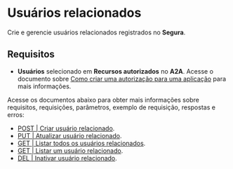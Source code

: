 # Usuários relacionados

Crie e gerencie usuários relacionados registrados no **Segura**.

## Requisitos
- **Usuários** selecionado em **Recursos autorizados** no **A2A**. Acesse o documento sobre [Como criar uma autorização para uma aplicação](/v4/docs/pt/how-to-manage-authorizations-in-a2a) para mais informações.

Acesse os documentos abaixo para obter mais informações sobre requisitos, requisições, parâmetros, exemplo de requisição, respostas e erros:

- [POST | Criar usuário relacionado](/v4/docs/pt/api-post-create-related-user).
- [PUT | Atualizar usuário relacionado](/v4/docs/pt/api-put-update-related-user).
- [GET | Listar todos os usuários relacionados](/v4/docs/pt/api-get-list-all-related-users).
- [GET | Listar um usuário relacionado](/v4/docs/pt/api-get-list-a-related-user).
- [DEL | Inativar usuário relacionado](/v4/docs/pt/api-del-disable-related-user).

